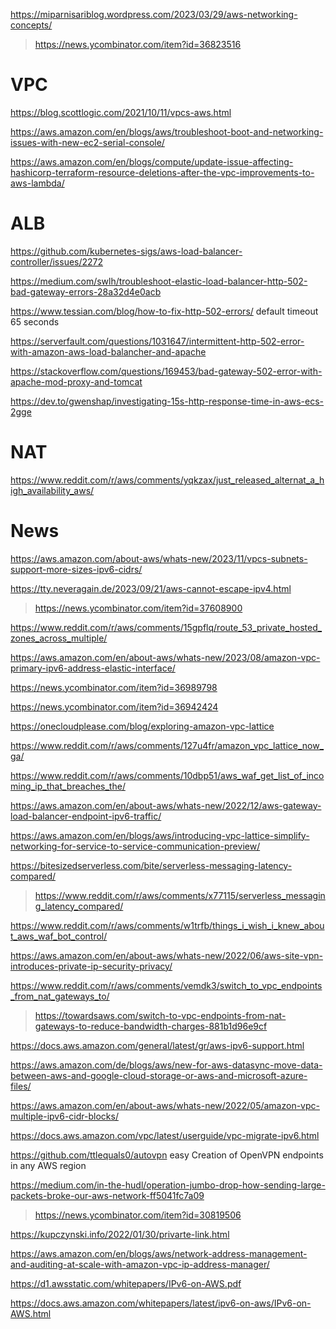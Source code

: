 https://miparnisariblog.wordpress.com/2023/03/29/aws-networking-concepts/
> https://news.ycombinator.com/item?id=36823516

# VPC
https://blog.scottlogic.com/2021/10/11/vpcs-aws.html

https://aws.amazon.com/en/blogs/aws/troubleshoot-boot-and-networking-issues-with-new-ec2-serial-console/

https://aws.amazon.com/en/blogs/compute/update-issue-affecting-hashicorp-terraform-resource-deletions-after-the-vpc-improvements-to-aws-lambda/

# ALB 

https://github.com/kubernetes-sigs/aws-load-balancer-controller/issues/2272

https://medium.com/swlh/troubleshoot-elastic-load-balancer-http-502-bad-gateway-errors-28a32d4e0acb

https://www.tessian.com/blog/how-to-fix-http-502-errors/ default timeout 65 seconds

https://serverfault.com/questions/1031647/intermittent-http-502-error-with-amazon-aws-load-balancher-and-apache

https://stackoverflow.com/questions/169453/bad-gateway-502-error-with-apache-mod-proxy-and-tomcat

https://dev.to/gwenshap/investigating-15s-http-response-time-in-aws-ecs-2gge

# NAT
https://www.reddit.com/r/aws/comments/yqkzax/just_released_alternat_a_high_availability_aws/

# News
https://aws.amazon.com/about-aws/whats-new/2023/11/vpcs-subnets-support-more-sizes-ipv6-cidrs/

https://tty.neveragain.de/2023/09/21/aws-cannot-escape-ipv4.html
> https://news.ycombinator.com/item?id=37608900

https://www.reddit.com/r/aws/comments/15gpflq/route_53_private_hosted_zones_across_multiple/

https://aws.amazon.com/en/about-aws/whats-new/2023/08/amazon-vpc-primary-ipv6-address-elastic-interface/

https://news.ycombinator.com/item?id=36989798

https://news.ycombinator.com/item?id=36942424

https://onecloudplease.com/blog/exploring-amazon-vpc-lattice

https://www.reddit.com/r/aws/comments/127u4fr/amazon_vpc_lattice_now_ga/

https://www.reddit.com/r/aws/comments/10dbp51/aws_waf_get_list_of_incoming_ip_that_breaches_the/

https://aws.amazon.com/en/about-aws/whats-new/2022/12/aws-gateway-load-balancer-endpoint-ipv6-traffic/

https://aws.amazon.com/en/blogs/aws/introducing-vpc-lattice-simplify-networking-for-service-to-service-communication-preview/

https://bitesizedserverless.com/bite/serverless-messaging-latency-compared/
> https://www.reddit.com/r/aws/comments/x77115/serverless_messaging_latency_compared/

https://www.reddit.com/r/aws/comments/w1trfb/things_i_wish_i_knew_about_aws_waf_bot_control/

https://aws.amazon.com/en/about-aws/whats-new/2022/06/aws-site-vpn-introduces-private-ip-security-privacy/

https://www.reddit.com/r/aws/comments/vemdk3/switch_to_vpc_endpoints_from_nat_gateways_to/
> https://towardsaws.com/switch-to-vpc-endpoints-from-nat-gateways-to-reduce-bandwidth-charges-881b1d96e9cf

https://docs.aws.amazon.com/general/latest/gr/aws-ipv6-support.html

https://aws.amazon.com/de/blogs/aws/new-for-aws-datasync-move-data-between-aws-and-google-cloud-storage-or-aws-and-microsoft-azure-files/

https://aws.amazon.com/en/about-aws/whats-new/2022/05/amazon-vpc-multiple-ipv6-cidr-blocks/

https://docs.aws.amazon.com/vpc/latest/userguide/vpc-migrate-ipv6.html

https://github.com/ttlequals0/autovpn easy Creation of OpenVPN endpoints in any AWS region

https://medium.com/in-the-hudl/operation-jumbo-drop-how-sending-large-packets-broke-our-aws-network-ff5041fc7a09
> https://news.ycombinator.com/item?id=30819506

https://kupczynski.info/2022/01/30/privarte-link.html

https://aws.amazon.com/en/blogs/aws/network-address-management-and-auditing-at-scale-with-amazon-vpc-ip-address-manager/

https://d1.awsstatic.com/whitepapers/IPv6-on-AWS.pdf

https://docs.aws.amazon.com/whitepapers/latest/ipv6-on-aws/IPv6-on-AWS.html